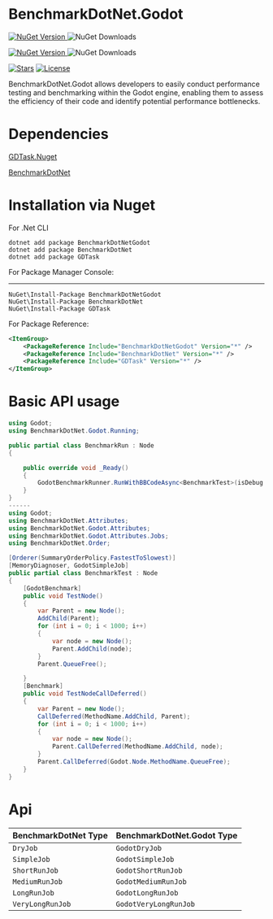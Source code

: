 # BenchmarkDotNet.Godot
[![NuGet Version](https://img.shields.io/nuget/v/BenchmarkDotNetGodot?label=BenchmarkDotNetGodot) ](https://www.nuget.org/packages/BenchmarkDotNetGodot)
![NuGet Downloads](https://img.shields.io/nuget/dt/BenchmarkDotNetGodot)

[![NuGet Version](https://img.shields.io/nuget/v/BenchmarkDotNetGodot.GDTask?label=BenchmarkDotNetGodot.GDTask) ](https://www.nuget.org/packages/BenchmarkDotNetGodot.GDTask)
![NuGet Downloads](https://img.shields.io/nuget/dt/BenchmarkDotNetGodot.GDtask)

[![Stars](https://img.shields.io/github/stars/Zerxz/BenchmarkDotNet.Godot?color=brightgreen)](https://github.com/Zerxz/BenchmarkDotNet.Godot/stargazers)
[![License](https://img.shields.io/badge/license-MIT-blue.svg)](https://github.com/Zerxz/BenchmarkDotNet.Godot/blob/master/LICENSE)

BenchmarkDotNet.Godot allows developers to easily conduct performance testing and benchmarking within the Godot engine,
enabling them to assess the efficiency of their code and identify potential performance bottlenecks.

# Dependencies

[GDTask.Nuget](https://github.com/Delsin-Yu/GDTask.Nuget)

[BenchmarkDotNet](https://github.com/dotnet/BenchmarkDotNet)

# Installation via Nuget

For .Net CLI

```****
dotnet add package BenchmarkDotNetGodot
dotnet add package BenchmarkDotNet
dotnet add package GDTask
```

For Package Manager Console:
****
```
NuGet\Install-Package BenchmarkDotNetGodot
NuGet\Install-Package BenchmarkDotNet
NuGet\Install-Package GDTask
```

For Package Reference:

```xml
<ItemGroup>
    <PackageReference Include="BenchmarkDotNetGodot" Version="*" />
    <PackageReference Include="BenchmarkDotNet" Version="*" />
    <PackageReference Include="GDTask" Version="*" />
</ItemGroup>
```

# Basic API usage

```csharp
using Godot;
using BenchmarkDotNet.Godot.Running;

public partial class BenchmarkRun : Node
{

    public override void _Ready()
    {
        GodotBenchmarkRunner.RunWithBBCodeAsync<BenchmarkTest>(isDebug:true);
    }
}
------
using Godot;
using BenchmarkDotNet.Attributes;
using BenchmarkDotNet.Godot.Attributes;
using BenchmarkDotNet.Godot.Attributes.Jobs;
using BenchmarkDotNet.Order;

[Orderer(SummaryOrderPolicy.FastestToSlowest)]
[MemoryDiagnoser, GodotSimpleJob]
public partial class BenchmarkTest : Node
{
    [GodotBenchmark]
    public void TestNode()
    {
        var Parent = new Node();
        AddChild(Parent);
        for (int i = 0; i < 1000; i++)
        {
            var node = new Node();
            Parent.AddChild(node);
        }
        Parent.QueueFree();

    }
    [Benchmark]
    public void TestNodeCallDeferred()
    {
        var Parent = new Node();
        CallDeferred(MethodName.AddChild, Parent);
        for (int i = 0; i < 1000; i++)
        {
            var node = new Node();
            Parent.CallDeferred(MethodName.AddChild, node);
        }
        Parent.CallDeferred(Godot.Node.MethodName.QueueFree);
    }
}
```

# Api

| BenchmarkDotNet Type | BenchmarkDotNet.Godot Type |
|----------------------|----------------------------|
| `DryJob`             | `GodotDryJob`              |
| `SimpleJob`          | `GodotSimpleJob`           |
| `ShortRunJob`        | `GodotShortRunJob`         |
| `MediumRunJob`       | `GodotMediumRunJob`        |
| `LongRunJob`         | `GodotLongRunJob`          |
| `VeryLongRunJob`     | `GodotVeryLongRunJob`      |
